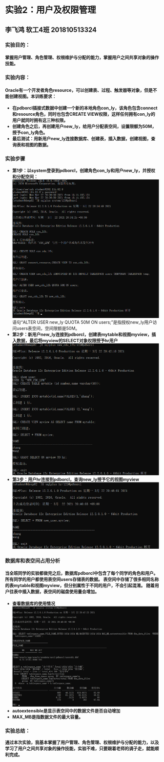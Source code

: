 # 实验2：用户及权限管理
## 李飞鸿 软工4班 201810513324
### 实验目的：
#### 掌握用户管理、角色管理、权根维护与分配的能力，掌握用户之间共享对象的操作技能。
### 实验内容：
#### Oracle有一个开发者角色resource，可以创建表、过程、触发器等对象，但是不能创建视图。本训练要求：
- **在pdborcl插接式数据中创建一个新的本地角色con_ly，该角色包含connect和resource角色，同时也包含CREATE VIEW权限，这样任何拥有con_ly的用户就同时拥有这三种权限。**
- **创建角色之后，再创建用户new_ly，给用户分配表空间，设置限额为50M，授予con_ly角色。**
- **最后测试：用新用户new_ly连接数据库、创建表，插入数据，创建视图，查询表和视图的数据。**
### 实验步骤
- **第1步：以system登录到pdborcl，创建角色con_ly和用户new_ly，并授权和分配空间：**
![图1](img/1.png)
语句“ALTER USER new_ly QUOTA 50M ON users;”是指授权new_ly用户访问users表空间，空间限额是50M。
- **第2步：新用户new_ly连接到pdborcl，创建表mytable和视图myview，插入数据，最后将myview的SELECT对象权限授予hr用户**
![图2](img/2.png)
- **第3步：用户hr连接到pdborcl，查询new_ly授予它的视图myview**
![图3](img/3.png)
### 数据库和表空间占用分析
#### 当全班同学的实验都做完之后，数据库pdborcl中包含了每个同学的角色和用户。 所有同学的用户都使用表空间users存储表的数据。 表空间中存储了很多相同名称的表mytable和视图myview，但分别属性于不同的用户，不会引起混淆。 随着用户往表中插入数据，表空间的磁盘使用量会增加。
- **查看数据库的使用情况**
![图4](img/4.png)
- **autoextensible是显示表空间中的数据文件是否自动增加**
- **MAX_MB是指数据文件的最大容量。**

### 实验总结：

**通过本次实验，我基本掌握了用户管理、角色管理、权根维护与分配的能力，以及学习了用户之间共享对象的操作技能，实验不难，只要跟着老师的调子走，就能顺利完成。**